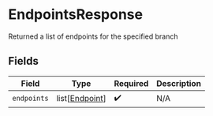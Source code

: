 # EndpointsResponse

Returned a list of endpoints for the specified branch


## Fields

| Field                                             | Type                                              | Required                                          | Description                                       |
| ------------------------------------------------- | ------------------------------------------------- | ------------------------------------------------- | ------------------------------------------------- |
| `endpoints`                                       | list[[Endpoint](../../models/shared/endpoint.md)] | :heavy_check_mark:                                | N/A                                               |
